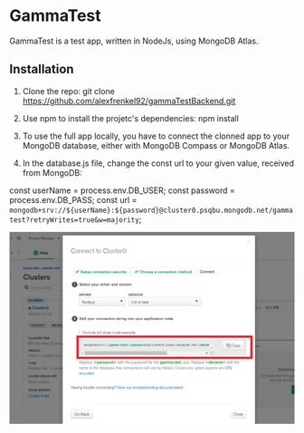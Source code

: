 # GammaTest

GammaTest is a test app, written in NodeJs, using MongoDB Atlas.

## Installation

1. Clone the repo: git clone https://github.com/alexfrenkel92/gammaTestBackend.git

2. Use npm to install the projetc's dependencies: npm install

3. To use the full app locally, you have to connect the clonned app to your MongoDB database, either with MongoDB Compass or MongoDB Atlas.

4. In the database.js file, change the const url to your given value, received from MongoDB:

const userName = process.env.DB_USER;
const password = process.env.DB_PASS;
const url = `mongodb+srv://${userName}:${password}@cluster0.psqbu.mongodb.net/gammatest?retryWrites=true&w=majority`;

![alt text](/readmeImg/mongoDBconnect1.png)
